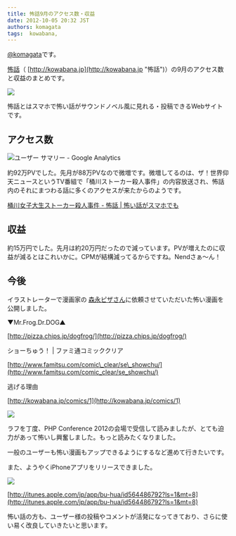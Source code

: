 ```yaml
---
title: 怖話9月のアクセス数・収益
date: 2012-10-05 20:32 JST
authors: komagata
tags:  kowabana, 
---
```

[@komagata](http://twitter.com/komagata)です。

[怖話](http://kowabana.jp "怖話")（ [http://kowabana.jp](http://kowabana.jp "怖話")）の9月のアクセス数と収益のまとめです。

[![](http://p.nanapi.jp/r/20120228/20120228194536_4f4cb050d3cc9.jpg)](http://kowabana.jp)

怖話とはスマホで怖い話がサウンドノベル風に見れる・投稿できるWebサイトです。

## アクセス数

![ユーザー サマリー - Google Analytics](https://lh6.googleusercontent.com/-yn3yatyWgSA/UG6jLZ_6WeI/AAAAAAAACZY/M4p-0A3vMpQ/s400/Snapshot%252010%253A5%253A12%25206%253A06%2520PM.png)

約92万PVでした。先月が88万PVなので微増です。微増してるのは、ザ！世界仰天ニュースというTV番組で「桶川ストーカー殺人事件」の内容放送され、怖話内のそれにまつわる話に多くのアクセスが来たからのようです。

[桶川女子大生ストーカー殺人事件 - 怖話 | 怖い話がスマホでも](http://kowabana.jp/stories/3490)

## 収益

約15万円でした。先月は約20万円だったので減っています。PVが増えたのに収益が減るとはこれいかに。CPMが結構減ってるからですね。Nendさぁ〜ん！

## 今後

イラストレーターで漫画家の [森永ピザさん](http://pizza.chips.jp/dogfrog/)に依頼させていただいた怖い漫画を公開しました。

▼Mr.Frog.Dr.DOG▲  

 [http://pizza.chips.jp/dogfrog/](http://pizza.chips.jp/dogfrog/)

ショーちゅう！ | ファミ通コミッククリア  

 [http://www.famitsu.com/comic\_clear/se\_showchu/](http://www.famitsu.com/comic_clear/se_showchu/)

逃げる理由  

 [http://kowabana.jp/comics/1](http://kowabana.jp/comics/1)

[![](http://kowabana.jp/assets/comics/1/024-3ed0712434d0672d942d132f47000af6.png)](http://kowabana.jp/comics/1)

ラフを丁度、PHP Conference 2012の会場で受信して読みましたが、とても迫力があって怖いし興奮しました。もっと読みたくなりました。

一般のユーザーも怖い漫画もアップできるようにするなど進めて行きたいです。

また、ようやくiPhoneアプリをリリースできました。

[![](https://lh3.googleusercontent.com/-dwvPHL-I3ug/UG0BSiNTpeI/AAAAAAAACY8/RuIoSZUic_w/s400/screenshot2.png)](http://itunes.apple.com/jp/app/bu-hua/id564486792?ls=1&mt=8)

[http://itunes.apple.com/jp/app/bu-hua/id564486792?ls=1&mt=8](http://itunes.apple.com/jp/app/bu-hua/id564486792?ls=1&mt=8)

怖い話の方も、ユーザー様の投稿やコメントが活発になってきており、さらに使い易く改良していきたいと思います。

